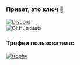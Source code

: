 ### Привет, это ключ 👋
[![Discord](https://lanyard.cnrad.dev/api/680636323471818876)](https://discord.com/users/680636323471818876)
<br>
![GitHub stats](https://github-readme-stats.vercel.app/api?username=keydevelops&show_icons=true&bg_color=00000000)
<br>
### Трофеи пользователя:
[![trophy](https://github-profile-trophy.vercel.app/?username=ryo-ma&theme=onedark)](https://github.com/ryo-ma/github-profile-trophy)
